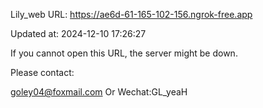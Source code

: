 Lily_web URL: https://ae6d-61-165-102-156.ngrok-free.app

Updated at: 2024-12-10 17:26:27

If you cannot open this URL, the server might be down.

Please contact: 

goley04@foxmail.com Or Wechat:GL_yeaH
